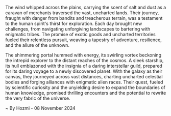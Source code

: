 
The wind whipped across the plains, carrying the scent of salt and dust as a caravan of merchants traversed the vast, uncharted lands. Their journey, fraught with danger from bandits and treacherous terrain, was a testament to the human spirit's thirst for exploration. Each day brought new challenges, from navigating unforgiving landscapes to bartering with enigmatic tribes. The promise of exotic goods and uncharted territories fueled their relentless pursuit, weaving a tapestry of adventure, resilience, and the allure of the unknown.

The shimmering portal hummed with energy, its swirling vortex beckoning the intrepid explorer to the distant reaches of the cosmos. A sleek starship, its hull emblazoned with the insignia of a daring interstellar guild, prepared for its daring voyage to a newly discovered planet. With the galaxy as their canvas, they journeyed across vast distances, charting uncharted celestial bodies and forging alliances with enigmatic alien races.  Their quest, fueled by scientific curiosity and the unyielding desire to expand the boundaries of human knowledge, promised thrilling encounters and the potential to rewrite the very fabric of the universe. 

~ By Hozmi - 08 November 2024
